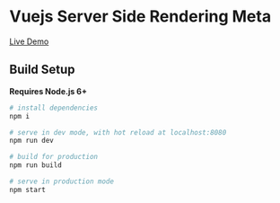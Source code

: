 # Vuejs Server Side Rendering Meta

[Live Demo](https://vuejs-ssr-meta-tmflbxpghm.now.sh/)

## Build Setup

**Requires Node.js 6+**

``` bash
# install dependencies
npm i

# serve in dev mode, with hot reload at localhost:8080
npm run dev

# build for production
npm run build

# serve in production mode
npm start
```
